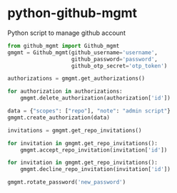 # python-github-mgmt
Python script to manage github account

```python
from github_mgmt import Github_mgmt
gmgmt = Github_mgmt(github_username='username',
                    github_password='password',
                    github_otp_secret='otp_token')
```

```python
authorizations = gmgmt.get_authorizations()
```

```python
for authorization in authorizations:
    gmgmt.delete_authorization(authorization['id'])
```

```python
data = {"scopes": ["repo"], "note": "admin script"}
gmgmt.create_authorization(data)
```

```python
invitations = gmgmt.get_repo_invitations()
```

```python
for invitation in gmgmt.get_repo_invitations():
    gmgmt.accept_repo_invitation(invitation['id'])
```
```python
for invitation in gmgmt.get_repo_invitations():
    gmgmt.decline_repo_invitation(invitation['id'])
```


```python
gmgmt.rotate_password('new_password')
```
